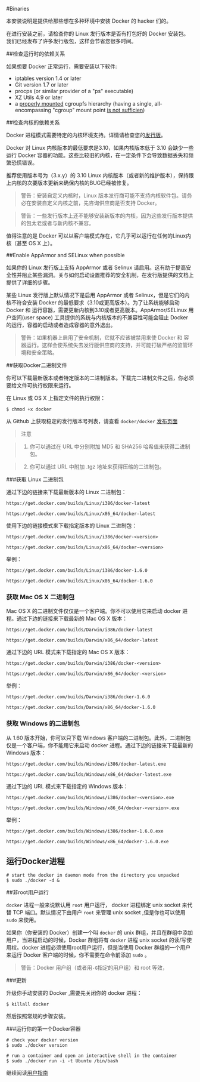 #Binaries

本安装说明是提供给那些想在多种环境中安装 Docker 的 hacker 们的。

在进行安装之前，请检查你的 Linux 发行版本是否有打包好的 Docker 安装包。我们已经发布了许多发行版包，这样会节省您很多时间。

##检查运行时的依赖关系

如果想要 Docker 正常运行，需要安装以下软件:

- iptables version 1.4 or later
- Git version 1.7 or later
- procps (or similar provider of a "ps" executable)
- XZ Utils 4.9 or later
- a [properly mounted](https://github.com/tianon/cgroupfs-mount/blob/master/cgroupfs-mount) cgroupfs hierarchy (having a single, all-encompassing "cgroup" mount point [is not sufficien](https://github.com/docker/docker/issues/3485))

##检查内核的依赖关系

Docker 进程模式需要特定的内核环境支持。详情请检查您的[发行版](../SUMMARY.md)。

Docker 对 Linux 内核版本的最低要求是3.10，如果内核版本低于 3.10 会缺少一些运行 Docker 容器的功能。这些比较旧的内核，在一定条件下会导致数据丢失和频繁恐慌错误。

推荐使用版本号为（3.x.y）的 3.10 Linux 内核版本（或者新的维护版本），保持跟上内核的次要版本更新来确保内核的BUG已经被修复。

>警告：安装自定义内核时，Linux 版本发行商可能不支持内核软件包。请务必在安装自定义内核之前，先咨询供应商是否支持 Docker。

>警告：一些发行版本上还不能够安装新版本的内核，因为这些发行版本提供的包太老或者与新内核不兼容。

值得注意的是 Docker 可以以客户端模式存在，它几乎可以运行在任何的Linux内核（甚至 OS X 上）。

##Enable AppArmor and SELinux when possible

如果你的 Linux 发行版上支持 AppArmor 或者 Selinux 请启用。这有助于提高安全性并阻止某些漏洞。关与如何启动设置推荐的安全机制，在发行版提供的文档上提供了详细的步骤。

某些 Linux 发行版上默认情况下是启用 AppArmor 或者 Selinux，但是它们的内核不符合安装 Docker 的最低要求（3.10或更高版本）。为了让系统能够启动 Docker 和 运行容器，需要更新内核到3.10或者更高版本。AppArmor/SELinux 用户空间(user space) 工具提供的系统与内核版本的不兼容性可能会阻止 Docker 的运行，容器的启动或者造成容器的意外退出。

>警告：如果机器上启用了安全机制，它就不应该被禁用来使 Docker 和 容器运行。这样会使系统失去发行版供应商的支持，并可能打破严格的监管环境和安全策略。

##获取Docker二进制文件

你可以下载最新版本或者特定版本的二进制版本。下载完二进制文件之后，你必须要给文件可执行权限来运行。

在 Linux 或 OS X 上指定文件的执行权限：

	$ chmod +x docker

从 Github 上获取稳定的发行版本号列表，请查看 `docker/docker` [发布页面](https://github.com/docker/docker/releases)

>注意

> 1) 你可以通过在 URL 中分别附加 MD5 和 SHA256 哈希值来获得二进制包。

> 2) 你可以通过 URL 中附加 .tgz 地址来获得压缩的二进制包。

###获取 Linux 二进制包

通过下边的链接来下载最新版本的 Linux 二进制包：

	https://get.docker.com/builds/Linux/i386/docker-latest

	https://get.docker.com/builds/Linux/x86_64/docker-latest
	
使用下边的链接模式来下载指定版本的 Linux 二进制包：

	https://get.docker.com/builds/Linux/i386/docker-<version>

	https://get.docker.com/builds/Linux/x86_64/docker-<version>
	
举例：

	https://get.docker.com/builds/Linux/i386/docker-1.6.0

	https://get.docker.com/builds/Linux/x86_64/docker-1.6.0

### 获取 Mac OS X 二进制包

Mac OS X 的二进制文件仅仅是一个客户端。你不可以使用它来启动 docker 进程。通过下边的链接来下载最新的 Mac OS X 版本：

	https://get.docker.com/builds/Darwin/i386/docker-latest
	
	https://get.docker.com/builds/Darwin/x86_64/docker-latest
	
通过下边的 URL 模式来下载指定的 Mac OS X 版本：

	https://get.docker.com/builds/Darwin/i386/docker-<version>
	
	https://get.docker.com/builds/Darwin/x86_64/docker-<version>

举例：

	https://get.docker.com/builds/Darwin/i386/docker-1.6.0
	
	https://get.docker.com/builds/Darwin/x86_64/docker-1.6.0
	
### 获取 Windows 的二进制包

从 1.60 版本开始，你可以只下载 Windows 客户端的二进制包。此外，二进制包仅是一个客户端，你不能用它来启动 docker 进程。通过下边的链接来下载最新的 Windows 版本：

	https://get.docker.com/builds/Windows/i386/docker-latest.exe
	
	https://get.docker.com/builds/Windows/x86_64/docker-latest.exe
	
通过下边的 URL 模式来下载指定的 Windows 版本：

	https://get.docker.com/builds/Windows/i386/docker-<version>.exe
	
	https://get.docker.com/builds/Windows/x86_64/docker-<version>.exe

举例：

	https://get.docker.com/builds/Windows/i386/docker-1.6.0.exe

	https://get.docker.com/builds/Windows/x86_64/docker-1.6.0.exe

## 运行Docker进程

	# start the docker in daemon mode from the directory you unpacked
	$ sudo ./docker -d &

##非root用户运行


`docker` 进程一般来说默认用 `root` 用户运行， docker 进程绑定 unix socket 来代替 TCP 端口。默认情况下由用户 `root` 来管理 unix socket ,但是你也可以使用 `sudo` 来使用。

如果你（你安装的 Docker）创建一个叫 `docker` 的 unix 群组，并且在群组中添加用户，当进程启动的时候，Docker 群组将有 `docker` 进程 unix socket 的读/写使用权。docker 进程必须使用root用户运行，但是当使用 Docker 群组的一个用户来运行 Docker 客户端的时候，你不需要在命令前添加 `sudo` 。

>警告：Docker 用户组（或者用`-G`指定的用户组）和 root 等效，

###更新

升级你手动安装的 Docker ,需要先关闭你的 docker 进程：

	$ killall docker

然后按照常规的步骤安装。

###运行你的第一个Docker容器

	# check your docker version
	$ sudo ./docker version
	
	# run a container and open an interactive shell in the container
	$ sudo ./docker run -i -t Ubuntu /bin/bash

继续阅读[用户指南](../userguide/README.md)